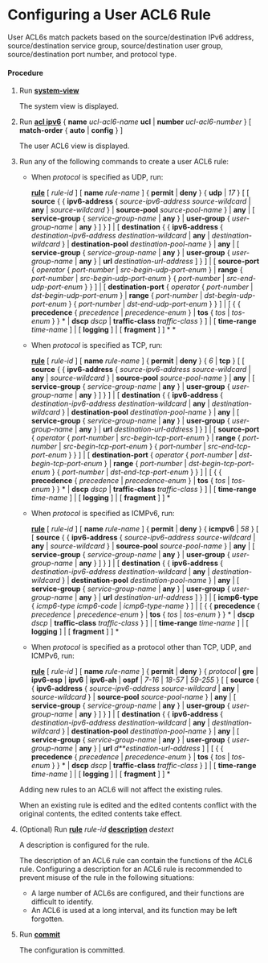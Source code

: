 Configuring a User ACL6 Rule
============================

User ACL6s match packets based on the source/destination IPv6 address, source/destination service group, source/destination user group, source/destination port number, and protocol type.

#### Procedure

1. Run [**system-view**](cmdqueryname=system-view)
   
   
   
   The system view is displayed.
2. Run [**acl ipv6**](cmdqueryname=acl+ipv6+name+ucl+number+match-order+auto+config) { **name** *ucl-acl6-name* **ucl** | **number** *ucl-acl6-number* } [ **match-order** { **auto** | **config** } ]
   
   
   
   The user ACL6 view is displayed.
3. Run any of the following commands to create a user ACL6 rule:
   
   
   * When *protocol* is specified as UDP, run:
     
     [**rule**](cmdqueryname=rule+name+permit+deny+udp+source+ipv6-address+any+source-pool) [ *rule-id* ] [ **name** *rule-name* ] { **permit** | **deny** } { **udp** | *17* } [ [ **source** { { **ipv6-address** { *source-ipv6-address* *source-wildcard* | **any** | *source-wildcard* } | **source-pool** *source-pool-name* } | **any** | [ **service-group** { *service-group-name* | **any** } | **user-group** { *user-group-name* | **any** } ] } ] | [ **destination** { { **ipv6-address** { *destination-ipv6-address* *destination-wildcard* | **any** | *destination-wildcard* } | **destination-pool** *destination-pool-name* } | **any** | [ **service-group** { *service-group-name* | **any** } | **user-group** { *user-group-name* | **any** } | **url** *destination-url-address* ] } ] | [ **source-port** { *operator* { *port-number* | *src-begin-udp-port-enum* } | **range** { *port-number* | *src-begin-udp-port-enum* } { *port-number* | *src-end-udp-port-enum* } } ] | [ **destination-port** { *operator* { *port-number* | *dst-begin-udp-port-enum* } | **range** { *port-number* | *dst-begin-udp-port-enum* } { *port-number* | *dst-end-udp-port-enum* } } ] | [ { { **precedence** { *precedence* | *precedence-enum* } | **tos** { *tos* | *tos-enum* } } \* | **dscp** *dscp* | **traffic-class** *traffic-class* } ] | [ **time-range** *time-name* ] | [ **logging** ] | [ **fragment** ] ] \* \*
   * When *protocol* is specified as TCP, run:
     
     [**rule**](cmdqueryname=rule+name+permit+deny+tcp+source+ipv6-address+any+source-pool) [ *rule-id* ] [ **name** *rule-name* ] { **permit** | **deny** } { *6* | **tcp** } [ [ **source** { { **ipv6-address** { *source-ipv6-address* *source-wildcard* | **any** | *source-wildcard* } | **source-pool** *source-pool-name* } | **any** | [ **service-group** { *service-group-name* | **any** } | **user-group** { *user-group-name* | **any** } ] } ] | [ **destination** { { **ipv6-address** { *destination-ipv6-address* *destination-wildcard* | **any** | *destination-wildcard* } | **destination-pool** *destination-pool-name* } | **any** | [ **service-group** { *service-group-name* | **any** } | **user-group** { *user-group-name* | **any** } | **url** *destination-url-address* ] } ] | [ **source-port** { *operator* { *port-number* | *src-begin-tcp-port-enum* } | **range** { *port-number* | *src-begin-tcp-port-enum* } { *port-number* | *src-end-tcp-port-enum* } } ] | [ **destination-port** { *operator* { *port-number* | *dst-begin-tcp-port-enum* } | **range** { *port-number* | *dst-begin-tcp-port-enum* } { *port-number* | *dst-end-tcp-port-enum* } } ] | [ { { **precedence** { *precedence* | *precedence-enum* } | **tos** { *tos* | *tos-enum* } } \* | **dscp** *dscp* | **traffic-class** *traffic-class* } ] | [ **time-range** *time-name* ] | [ **logging** ] | [ **fragment** ] ] \*
   * When *protocol* is specified as ICMPv6, run:
     
     [**rule**](cmdqueryname=rule+name+permit+deny+icmpv6+source+ipv6-address+any+source-pool) [ *rule-id* ] [ **name** *rule-name* ] { **permit** | **deny** } { **icmpv6** | *58* } [ [ **source** { { **ipv6-address** { *source-ipv6-address* *source-wildcard* | **any** | *source-wildcard* } | **source-pool** *source-pool-name* } | **any** | [ **service-group** { *service-group-name* | **any** } | **user-group** { *user-group-name* | **any** } ] } ] | [ **destination** { { **ipv6-address** { *destination-ipv6-address* *destination-wildcard* | **any** | *destination-wildcard* } | **destination-pool** *destination-pool-name* } | **any** | [ **service-group** { *service-group-name* | **any** } | **user-group** { *user-group-name* | **any** } | **url** *destination-url-address* ] } ] | [ **icmp6-type** { *icmp6-type* *icmp6-code* | *icmp6-type-name* } ] | [ { { **precedence** { *precedence* | *precedence-enum* } | **tos** { *tos* | *tos-enum* } } \* | **dscp** *dscp* | **traffic-class** *traffic-class* } ] | [ **time-range** *time-name* ] | [ **logging** ] | [ **fragment** ] ] \*
   * When *protocol* is specified as a protocol other than TCP, UDP, and ICMPv6, run:
     
     [**rule**](cmdqueryname=rule+name+permit+deny+gre+ipv6-esp+ipv6+ipv6-ah+ospf+source) [ *rule-id* ] [ **name** *rule-name* ] { **permit** | **deny** } { *protocol* | **gre** | **ipv6-esp** | **ipv6** | **ipv6-ah** | **ospf** | *7-16* | *18-57* | *59-255* } [ [ **source** { { **ipv6-address** { *source-ipv6-address* *source-wildcard* | **any** | *source-wildcard* } | **source-pool** *source-pool-name* } | **any** | [ **service-group** { *service-group-name* | **any** } | **user-group** { *user-group-name* | **any** } ] } ] | [ **destination** { { **ipv6-address** { *destination-ipv6-address* *destination-wildcard* | **any** | *destination-wildcard* } | **destination-pool** *destination-pool-name* } | **any** | [ **service-group** { *service-group-name* | **any** } | **user-group** { *user-group-name* | **any** } | **url** *d**estination-url-address* ] | [ { { **precedence** { *precedence* | *precedence-enum* } | **tos** { *tos* | *tos-enum* } } \* | **dscp** *dscp* | **traffic-class** *traffic-class* } ] | [ **time-range** *time-name* ] | [ **logging** ] | [ **fragment** ] ] \*
   
   
   
   Adding new rules to an ACL6 will not affect the existing rules.
   
   When an existing rule is edited and the edited contents conflict with the original contents, the edited contents take effect.
4. (Optional) Run [**rule**](cmdqueryname=rule) *rule-id* [**description**](cmdqueryname=description) *destext*
   
   
   
   A description is configured for the rule.
   
   
   
   The description of an ACL6 rule can contain the functions of the ACL6 rule. Configuring a description for an ACL6 rule is recommended to prevent misuse of the rule in the following situations:
   * A large number of ACL6s are configured, and their functions are difficult to identify.
   * An ACL6 is used at a long interval, and its function may be left forgotten.
5. Run [**commit**](cmdqueryname=commit)
   
   
   
   The configuration is committed.